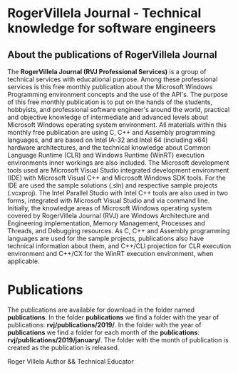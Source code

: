 # RogerVillela Journal - Technical knowledge for software engineers

## About the publications of RogerVillela Journal

The **RogerVillela Journal (RVJ Professional Services)** is a group of technical services with educational purpose. Among these professional services is this free monthly publication about the Microsoft Windows Programming environment concepts and the use of the API's. The purpose of this free monthly publication is to put on the hands of the students, hobbyists, and professional software engineer's around the world, practical and objective knowledge of intermediate and advanced levels about Microsoft Windows operating system environment. All materials within this monthly free publication are using C, C++ and Assembly programming languages, and are based on Intel IA-32 and Intel 64 (including x64) hardware architectures, and the technical knowledge about Common Language Runtime (CLR) and Windows Runtime (WinRT) execution environments inner workings are also included. The Microsoft development tools used are Microsoft Visual Studio integrated development environment (IDE) with Microsoft Visual C++ and Microsoft Windows SDK tools. For the IDE are used the sample solutions (.sln) and respective sample projects (.vcxproj). The Intel Parallel Studio with Intel C++ tools are also used in two forms, integrated with Microsoft Visual Studio and via command line. Initially, the knowledge areas of Microsoft Windows operating system covered by RogerVillela Journal (RVJ) are Windows Architecture and Engineering implementation, Memory Management, Processes and Threads, and Debugging resources. As C, C++ and Assembly programming languages are used for the sample projects, publications also have technical information about them, and C++/CLI projection for CLR execution environment and C++/CX for the WinRT execution environment, when applicable.

# Publications

The publications are available for download in the folder named **publications**.
In the folder **publications** we find a folder with the year of publications: **rvj/publications/2019/**.
In the folder with the year of **publications** we find a folder for each month of the **publications**: **rvj/publications/2019/january/**. The folder with the month of publication is created as the publication is released.


Roger Villela
Author && Technical Educator
